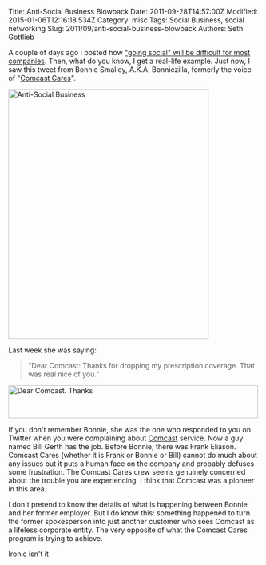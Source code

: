 Title: Anti-Social Business Blowback
Date: 2011-09-28T14:57:00Z
Modified: 2015-01-06T12:16:18.534Z
Category: misc
Tags: Social Business, social networking
Slug: 2011/09/anti-social-business-blowback
Authors: Seth Gottlieb

A couple of days ago I posted how ["going social" will be difficult for most companies](/2011/09/social-business-revolution-or.html). Then, what do you know, I get a real-life example. Just now, I saw this tweet from Bonnie Smalley, A.K.A. Bonniezilla, formerly the voice of "[Comcast Cares](https://twitter.com/#!/comcastcares)".

  

<a href="http://www.flickr.com/photos/sggottlieb/6192888298/" title="Anti-Social Business by sggottlieb, on Flickr"><img alt="Anti-Social Business" height="500" src="http://farm7.static.flickr.com/6171/6192888298_4cca5769e2.jpg" width="401"/></a>

  

Last week she was saying:

  
>  "Dear Comcast: Thanks for dropping my prescription coverage. That was real nice of you."  

<a href="http://www.flickr.com/photos/sggottlieb/6192915032/" title="Dear Comcast.  Thanks by sggottlieb, on Flickr"><img alt="Dear Comcast.  Thanks" height="66" src="http://farm7.static.flickr.com/6152/6192915032_52b7fa2ea4.jpg" width="500"/></a>  

If you don't remember Bonnie, she was the one who responded to you on Twitter when you were complaining about [Comcast](http://www.comcast.com) service. Now a guy named Bill Gerth has the job. Before Bonnie, there was Frank Eliason. Comcast Cares (whether it is Frank or Bonnie or Bill) cannot do much about any issues but it puts a human face on the company and probably defuses some frustration. The Comcast Cares crew seems genuinely concerned about the trouble you are experiencing. I think that Comcast was a pioneer in this area.  

I don't pretend to know the details of what is happening between Bonnie and her former employer. But I do know this: something happened to turn the former spokesperson into just another customer who sees Comcast as a lifeless corporate entity. The very opposite of what the Comcast Cares program is trying to achieve. 

Ironic isn't it
